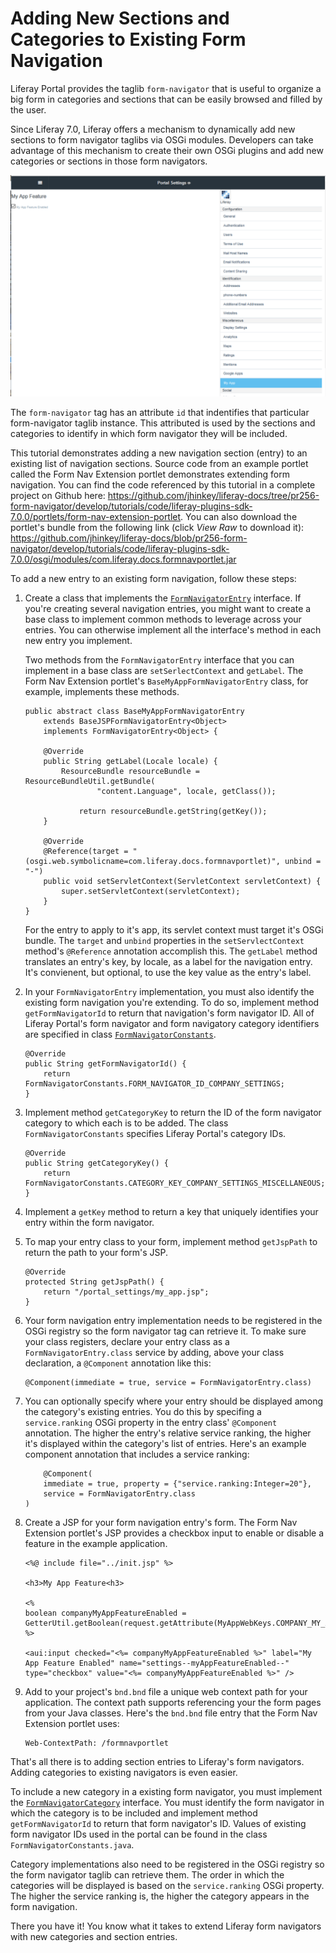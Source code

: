 # Adding New Sections and Categories to Existing Form Navigation

Liferay Portal provides the taglib `form-navigator` that is useful to organize a
big form in categories and sections that can be easily browsed and filled by the
user.

Since Liferay 7.0, Liferay offers a mechanism to dynamically add new sections to
form navigator taglibs via OSGi modules. Developers can take advantage of this
mechanism to create their own OSGi plugins and add new categories or sections in
those form navigators.

![Figure 1: The Form Navigation Framework lets you add your app's forms to existing form navigators, like the one used in Portal Settings.](../../images/form-navigator-portal-setting-extension.png)

The `form-navigator` tag has an attribute `id` that indentifies that particular
form-navigator taglib instance. This attributed is used by the sections and
categories to identify in which form navigator they will be included. 

This tutorial demonstrates adding a new navigation section (entry) to an
existing list of navigation sections. Source code from an example portlet called
the Form Nav Extension portlet demonstrates extending form navigation. You can
find the code referenced by this tutorial in a complete project on Github here:
<https://github.com/jhinkey/liferay-docs/tree/pr256-form-navigator/develop/tutorials/code/liferay-plugins-sdk-7.0.0/portlets/form-nav-extension-portlet>.
You can also download the portlet's bundle from the following link (click *View
Raw* to download it):
<https://github.com/jhinkey/liferay-docs/blob/pr256-form-navigator/develop/tutorials/code/liferay-plugins-sdk-7.0.0/osgi/modules/com.liferay.docs.formnavportlet.jar>

To add a new entry to an existing form navigation, follow these steps: 

1.  Create a class that  implements the [`FormNavigatorEntry`](https://github.com/liferay/liferay-portal/blob/master/portal-service/src/com/liferay/portal/kernel/servlet/taglib/ui/FormNavigatorEntry.java)
    interface. If you're creating several navigation entries, you might want to
    create a base class to implement common methods to leverage across your
    entries. You can otherwise implement all the interface's method in each new
    entry you implement. 

    Two methods from the `FormNavigatorEntry` interface that you can implement
    in a base class are `setSerlectContext` and `getLabel`. The Form Nav
    Extension portlet's `BaseMyAppFormNavigatorEntry` class, for example,
    implements these methods. 

        public abstract class BaseMyAppFormNavigatorEntry
            extends BaseJSPFormNavigatorEntry<Object>
            implements FormNavigatorEntry<Object> {

            @Override
            public String getLabel(Locale locale) {
                ResourceBundle resourceBundle = ResourceBundleUtil.getBundle(
                        "content.Language", locale, getClass());

                    return resourceBundle.getString(getKey());
            }

            @Override
            @Reference(target = "(osgi.web.symbolicname=com.liferay.docs.formnavportlet)", unbind = "-")
            public void setServletContext(ServletContext servletContext) {
                super.setServletContext(servletContext);
            }
        }

    For the entry to apply to it's app, its servlet context must target it's
    OSGi bundle. The `target` and `unbind` properties in the
    `setServlectContext` method's `@Reference` annotation accomplish this. The
    `getLabel` method translates an entry's key, by locale, as a label for the
    navigation entry. It's convienent, but optional, to use the key value as the
    entry's label. 

2.  In your `FormNavigatorEntry` implementation, you must also identify the
    existing form navigation you're extending. To do so, implement method
    `getFormNavigatorId` to return that navigation's form navigator ID. All of
    Liferay Portal's form navigator and form navigatory category identifiers are
    specified in class
    [`FormNavigatorConstants`](https://github.com/liferay/liferay-portal/blob/master/portal-service/src/com/liferay/portal/kernel/servlet/taglib/ui/FormNavigatorConstants.java). 

        @Override
        public String getFormNavigatorId() {
            return FormNavigatorConstants.FORM_NAVIGATOR_ID_COMPANY_SETTINGS;
        }

3.  Implement method `getCategoryKey` to return the ID of the form navigator
    category to which each is to be added. The class `FormNavigatorConstants`
    specifies Liferay Portal's category IDs. 

        @Override
        public String getCategoryKey() {
            return FormNavigatorConstants.CATEGORY_KEY_COMPANY_SETTINGS_MISCELLANEOUS;
        }

4.  Implement a `getKey` method to return a key that uniquely identifies your
    entry within the form navigator.  

5.  To map your entry class to your form, implement method `getJspPath` to
    return the path to your form's JSP. 

        @Override
        protected String getJspPath() {
            return "/portal_settings/my_app.jsp";
        }

6.  Your form navigation entry implementation needs to be registered in the OSGi
    registry so the form navigator tag can retrieve it.  To make sure your class
    registers, declare your entry class as a `FormNavigatorEntry.class` service by
    adding, above your class declaration, a `@Component` annotation like this:

        @Component(immediate = true, service = FormNavigatorEntry.class)

7.  You can optionally specify where your entry should be displayed among the
    category's existing entries.  You do this by specifing a `service.ranking`
    OSGi property in the entry class' `@Component` annotation. The higher the
    entry's relative service ranking, the higher it's displayed within the
    category's list of entries. Here's an example component annotation that
    includes a service ranking: 

            @Component(
            immediate = true, property = {"service.ranking:Integer=20"},
            service = FormNavigatorEntry.class
        )

8.  Create a JSP for your form navigation entry's form. The Form Nav Extension
    portlet's JSP provides a checkbox input to enable or disable a feature in
    the example application. 

        <%@ include file="../init.jsp" %>

        <h3>My App Feature<h3>

        <%
        boolean companyMyAppFeatureEnabled = GetterUtil.getBoolean(request.getAttribute(MyAppWebKeys.COMPANY_MY_APP_FEATURE_ENABLED));
        %>

        <aui:input checked="<%= companyMyAppFeatureEnabled %>" label="My App Feature Enabled" name="settings--myAppFeatureEnabled--" type="checkbox" value="<%= companyMyAppFeatureEnabled %>" />

9.  Add to your project's `bnd.bnd` file a unique web context path for your
    application. The context path supports referencing your the form pages from
    your Java classes. Here's the `bnd.bnd` file entry that the Form Nav
    Extension portlet uses:

        Web-ContextPath: /formnavportlet

That's all there is to adding section entries to Liferay's form navigators.
Adding categories to existing navigators is even easier. 

To include a new category in a existing form navigator, you must implement the
[`FormNavigatorCategory`](https://github.com/liferay/liferay-portal/blob/master/portal-service/src/com/liferay/portal/kernel/servlet/taglib/ui/FormNavigatorCategory.java)
interface. You must identify the form navigator in which the category is to be
included and implement method `getFormNavigatorId` to return that form
navigator's ID. Values of existing form navigator IDs used in the portal can be
found in the class `FormNavigatorConstants.java`. 

Category implementations also need to be registered in the OSGi registry so
the form navigator taglib can retrieve them. The order in which the categories
will be displayed is based on the `service.ranking` OSGi property. The higher
the service ranking is, the higher the category appears in the form navigation. 

There you have it! You know what it takes to extend Liferay form navigators with
new categories and section entries.
